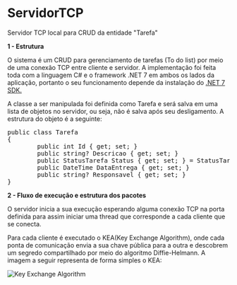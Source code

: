 # ServidorTCP
Servidor TCP local para CRUD da entidade "Tarefa"

**1 - Estrutura**

O sistema é um CRUD para gerenciamento de tarefas (To do list) por meio de uma conexão TCP entre cliente e servidor. A implementação foi feita toda com a linguagem C# e o framework .NET 7 em ambos os lados da aplicação, portanto o seu funcionamento depende da instalação do [.NET 7 SDK.](https://dotnet.microsoft.com/pt-br/download/dotnet/7.0)

A classe a ser manipulada foi definida como Tarefa e será salva em uma lista de objetos no servidor, ou seja, não é salva após seu desligamento. A estrutura do objeto é a seguinte:
<pre>
public class Tarefa
{
    	public int Id { get; set; }
    	public string? Descricao { get; set; }
    	public StatusTarefa Status { get; set; } = StatusTarefa.A_FAZER;
    	public DateTime DataEntrega { get; set; }
    	public string? Responsavel { get; set; }
}
</pre>

**2 - Fluxo de execução e estrutura dos pacotes**

O servidor inicia a sua execução esperando alguma conexão TCP na porta definida para assim iniciar uma thread que corresponde a cada cliente que se conecta.

Para cada cliente é executado o KEA(Key Exchange Algorithm), onde cada ponta de comunicação envia a sua chave pública para a outra e descobrem um segredo compartilhado por meio do algoritmo Diffie-Helmann. A imagem a seguir representa de forma simples o KEA:

![Key Exchange Algorithm](https://cybermeteoroid.com/wp-content/uploads/2022/01/Diffie%E2%80%93Hellman-key-exchange-1.jpg)

